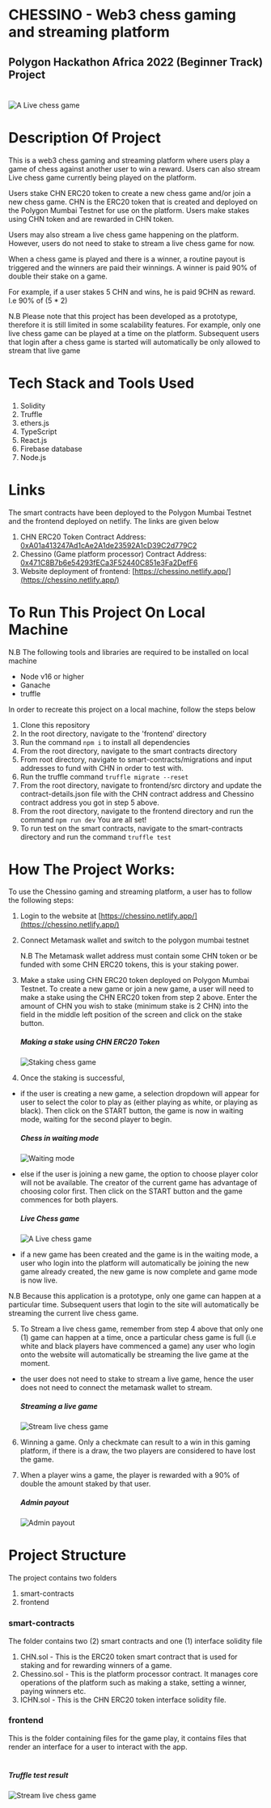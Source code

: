 # CHESSINO - Web3 chess gaming and streaming platform

## Polygon Hackathon Africa 2022 (Beginner Track) Project

#

![A Live chess game](frontend/src/components/images/chessino-live.jpg)

#

# Description Of Project

This is a web3 chess gaming and streaming platform where users play a game of chess against another user to win a reward. Users can also stream Live chess game currently being played on the platform.

Users stake CHN ERC20 token to create a new chess game and/or join a new chess game. CHN is the ERC20 token that is created and deployed on the Polygon Mumbai Testnet for use on the platform. Users make stakes using CHN token and are rewarded in CHN token.

Users may also stream a live chess game happening on the platform. However, users do not need to stake to stream a live chess game for now.

When a chess game is played and there is a winner, a routine payout is triggered and the winners are paid their winnings.
A winner is paid 90% of double their stake on a game.

For example, if a user stakes 5 CHN and wins, he is paid 9CHN as reward. I.e 90% of (5 \* 2)

N.B Please note that this project has been developed as a prototype, therefore it is still limited in some scalability features. For example, only one live chess game can be played at a time on the platform. Subsequent users that login after a chess game is started will automatically be only allowed to stream that live game

#

# Tech Stack and Tools Used

1. Solidity
2. Truffle
3. ethers.js
4. TypeScript
5. React.js
6. Firebase database
7. Node.js

#

# Links

The smart contracts have been deployed to the Polygon Mumbai Testnet and the frontend deployed on netlify. The links are given below

1. CHN ERC20 Token Contract Address:
   [0xA01a413247Ad1cAe2A1de23592A1cD39C2d779C2](0xA01a413247Ad1cAe2A1de23592A1cD39C2d779C2)
2. Chessino (Game platform processor) Contract Address:
   [0x471C8B7b6e54293fECa3F52440C851e3Fa2DefF6](0x471C8B7b6e54293fECa3F52440C851e3Fa2DefF6)
3. Website deployment of frontend:
   [https://chessino.netlify.app/](https://chessino.netlify.app/)

#

# To Run This Project On Local Machine

N.B The following tools and libraries are required to be installed on local machine

- Node v16 or higher
- Ganache
- truffle

In order to recreate this project on a local machine, follow the steps below

1. Clone this repository
2. In the root directory, navigate to the 'frontend' directory
3. Run the command `npm i` to install all dependencies
4. From the root directory, navigate to the smart contracts directory
5. From root directory, navigate to smart-contracts/migrations and input addresses to fund with CHN in order to test with.
6. Run the truffle command `truffle migrate --reset`
7. From the root directory, navigate to frontend/src dirctory and update the contract-details.json file with the CHN contract address and Chessino contract address you got in step 5 above.
8. From the root directory, navigate to the frontend directory and run the command `npm run dev`
   You are all set!
9. To run test on the smart contracts, navigate to the smart-contracts directory and run the command `truffle test`

# How The Project Works:

To use the Chessino gaming and streaming platform, a user has to follow the following steps:

1. Login to the website at [https://chessino.netlify.app/](https://chessino.netlify.app/)

2. Connect Metamask wallet and switch to the polygon mumbai testnet

   N.B The Metamask wallet address must contain some CHN token or be funded with some CHN ERC20 tokens, this is your staking power.

3. Make a stake using CHN ERC20 token deployed on Polygon Mumbai Testnet.
   To create a new game or join a new game, a user will need to make a stake using the CHN ERC20 token from step 2 above.
   Enter the amount of CHN you wish to stake (minimum stake is 2 CHN) into the field in the middle left position of the screen and click on the stake button.

   ##### Making a stake using CHN ERC20 Token

   ![Staking chess game](frontend/src/components/images/chessino-staking.jpg)

4. Once the staking is successful,

- if the user is creating a new game, a selection dropdown will appear for user to select the color to play as (either playing as white, or playing as black). Then click on the START button, the game is now in waiting mode, waiting for the second player to begin.

  ##### Chess in waiting mode

  ![Waiting mode](frontend/src/components/images/chessino-waiting.jpg)

- else if the user is joining a new game, the option to choose player color will not be available. The creator of the current game has advantage of choosing color first. Then click on the START button and the game commences for both players.

  ##### Live Chess game

  ![A Live chess game](frontend/src/components/images/chessino-live.jpg)

- if a new game has been created and the game is in the waiting mode, a user who login into the platform will automatically be joining the new game already created, the new game is now complete and game mode is now live.

N.B Because this application is a prototype, only one game can happen at a particular time. Subsequent users that login to the site will automatically be streaming the current live chess game.

5. To Stream a live chess game, remember from step 4 above that only one (1) game can happen at a time, once a particular chess game is full (i.e white and black players have commenced a game) any user who login onto the website will automatically be streaming the live game at the moment.

- the user does not need to stake to stream a live game, hence the user does not need to connect the metamask wallet to stream.

  ##### Streaming a live game

  ![Stream live chess game](frontend/src/components/images/chessino-streaming.jpg)

6. Winning a game. Only a checkmate can result to a win in this gaming platform, if there is a draw, the two players are considered to have lost the game.

7. When a player wins a game, the player is rewarded with a 90% of double the amount staked by that user.

   ##### Admin payout

   ![Admin payout](frontend/src/components/images/chessino-admin-payout.jpg)

#

# Project Structure

The project contains two folders

1. smart-contracts
2. frontend

### smart-contracts

The folder contains two (2) smart contracts and one (1) interface solidity file

1. CHN.sol - This is the ERC20 token smart contract that is used for staking and for rewarding winners of a game.
2. Chessino.sol - This is the platform processor contract. It manages core operations of the platform such as making a stake, setting a winner, paying winners etc.
3. ICHN.sol - This is the CHN ERC20 token interface solidity file.

### frontend

This is the folder containing files for the game play, it contains files that render an interface for a user to interact with the app.

#

##### Truffle test result

![Stream live chess game](frontend/src/components/images/truffle-test.jpg)
